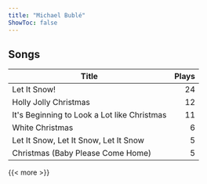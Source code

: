 ```yaml
---
title: "Michael Bublé"
ShowToc: false
---
```


## Songs
Title | Plays 
----- | -----: 
Let It Snow! | 24
Holly Jolly Christmas | 12
It's Beginning to Look a Lot like Christmas | 11
White Christmas | 6
Let It Snow, Let It Snow, Let It Snow | 5
Christmas (Baby Please Come Home) | 5

{{< more >}}
